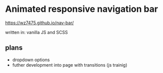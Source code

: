 # Animated responsive navigation bar

https://wz7475.github.io/nav-bar/

written in: vanilla JS and SCSS

## plans
* dropdown options
* futher development into page with transitions (js trainig)
